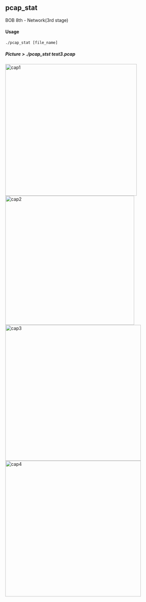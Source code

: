 ## pcap_stat

BOB 8th - Network(3rd stage)



#### Usage

```shell
./pcap_stat [file_name]
```



##### Picture > ./pcap_stst test3.pcap

<img width="413" alt="cap1" src="https://user-images.githubusercontent.com/50411472/72238722-f4f8fb00-3621-11ea-8024-56e185e16af9.PNG">

<img width="405" alt="cap2" src="https://user-images.githubusercontent.com/50411472/72238733-fcb89f80-3621-11ea-835e-c45b367d75f7.PNG">

<img width="426" alt="cap3" src="https://user-images.githubusercontent.com/50411472/72238741-02ae8080-3622-11ea-8989-34f856e3297c.PNG">

<img width="426" alt="cap4" src="https://user-images.githubusercontent.com/50411472/72238747-093cf800-3622-11ea-9602-1596f0d924eb.PNG">
